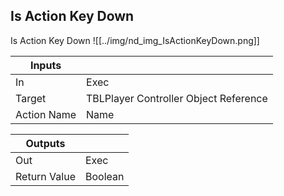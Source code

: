 ## Is Action Key Down
Is Action Key Down
![[../img/nd_img_IsActionKeyDown.png]]

|Inputs||
|--|--|
| In | Exec |
| Target | TBLPlayer Controller Object Reference |
| Action Name | Name |

|Outputs||
|--|--|
| Out | Exec |
| Return Value | Boolean |
